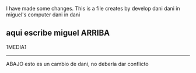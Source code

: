 I have made some changes. This is a file creates by develop dani
dani in miguel's computer
dani in dani

aqui escribe miguel
ARRIBA
-----------------------


1MEDIA1

------------------------


ABAJO
esto es un cambio de dani, no debería dar conflicto

